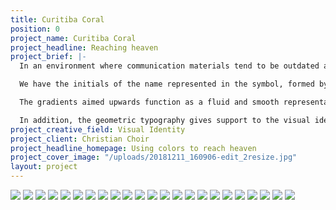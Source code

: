 ```yaml
---
title: Curitiba Coral
position: 0
project_name: Curitiba Coral
project_headline: Reaching heaven
project_brief: |-
  In an environment where communication materials tend to be outdated and little inventive, Curitiba Choir sought a new identity designed towards a young audience (15-35) that would be bold, contemporary and relevant. With clear goals to be reached, we developed a visual system based on a concise symbol, vivid color gradients alongside a clean and direct typography.

  We have the initials of the name represented in the symbol, formed by seven lines referring to the number related to God in the Bible. Furthermore, there is the idea of sound waves propagation and the lines formed by the audience arrangement in the choir’s church headquarters.

  The gradients aimed upwards function as a fluid and smooth representation of voices and music rising towards heaven. In total, there are six gradients alluding to six vocal tessituras present in a choir: soprano, mezzo, contralto, tenor, baritone and bass.

  In addition, the geometric typography gives support to the visual identity, providing a harmonic composition with the gradients, generating clearness and legibility throughout the whole communication.
project_creative_field: Visual Identity
project_client: Christian Choir
project_headline_homepage: Using colors to reach heaven
project_cover_image: "/uploads/20181211_160906-edit_2resize.jpg"
layout: project
---
```


![](/uploads/Curitiba%20Coral-01.jpg)
![](/uploads/Curitiba%20Coral-03.jpg)
![](/uploads/Curitiba%20Coral-02.png)
![](/uploads/Curitiba%20Coral-04.jpg)
![](/uploads/Curitiba%20Coral-11.jpg)
![](/uploads/Curitiba%20Coral-Site-comp_05.jpg)
![](/uploads/Curitiba%20Coral-Site-comp_24.jpg)
![](/uploads/Curitiba%20Coral-Site-comp_06-07.jpg)
![](/uploads/Curitiba%20Coral-08_resize.jpg)
![](/uploads/Curitiba%20Coral-Site-comp_15-16.jpg)
![](/uploads/Curitiba%20Coral-Site-comp_23.jpg)
![](/uploads/Curitiba%20Coral-17.jpg)
![](/uploads/Curitiba%20Coral-Site-comp_18-19.jpg)
![](/uploads/Curitiba%20Coral-Site-comp_13-14.jpg)
![](/uploads/Curitiba%20Coral-Site-comp_20.jpg)
![](/uploads/Curitiba%20Coral-Site-comp_22.jpg)
![](/uploads/Curitiba%20Coral-09.jpg)
![](/uploads/Curitiba%20Coral-10.jpg)
![](/uploads/Curitiba%20Coral-11c.jpg)
![](/uploads/Curitiba%20Coral-11b.jpg)
![](/uploads/Curitiba%20Coral-11d.jpg)
![](/uploads/Curitiba%20Coral-fim%201.jpg)
![](/uploads/Curitiba%20Coral-fim.jpg)